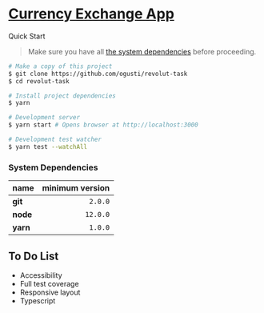 # [Currency Exchange App](https://revolut-task.now.sh)

Quick Start

> Make sure you have all [the system dependencies](#system-dependencies) before proceeding.

```bash
# Make a copy of this project
$ git clone https://github.com/ogusti/revolut-task
$ cd revolut-task

# Install project dependencies
$ yarn

# Development server
$ yarn start # Opens browser at http://localhost:3000

# Development test watcher
$ yarn test --watchAll
```

### System Dependencies

| name     | minimum version |
| :------- | --------------: |
| **git**  |         `2.0.0` |
| **node** |        `12.0.0` |
| **yarn** |         `1.0.0` |

## To Do List

- Accessibility
- Full test coverage
- Responsive layout
- Typescript
